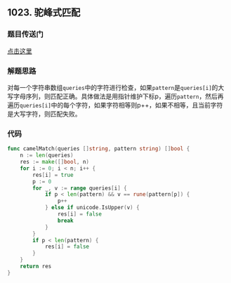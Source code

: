 ## 1023. 驼峰式匹配

### 题目传送门

[点击这里](https://leetcode.cn/problems/camelcase-matching/)

### 解题思路

对每一个字符串数组`queries`中的字符进行检查，如果`pattern`是`queries[i]`的大写字母序列，则匹配正确。具体做法是用指针维护下标p，遍历`pattern`，然后再遍历`queries[i]`中的每个字符，如果字符相等则p++，如果不相等，且当前字符是大写字符，则匹配失败。

### 代码

```go
func camelMatch(queries []string, pattern string) []bool {
	n := len(queries)
	res := make([]bool, n)
	for i := 0; i < n; i++ {
		res[i] = true
		p := 0
		for _, v := range queries[i] {
			if p < len(pattern) && v == rune(pattern[p]) {
				p++
			} else if unicode.IsUpper(v) {
				res[i] = false
				break
			}
		}
		if p < len(pattern) {
			res[i] = false
		}
	}
	return res
}
```